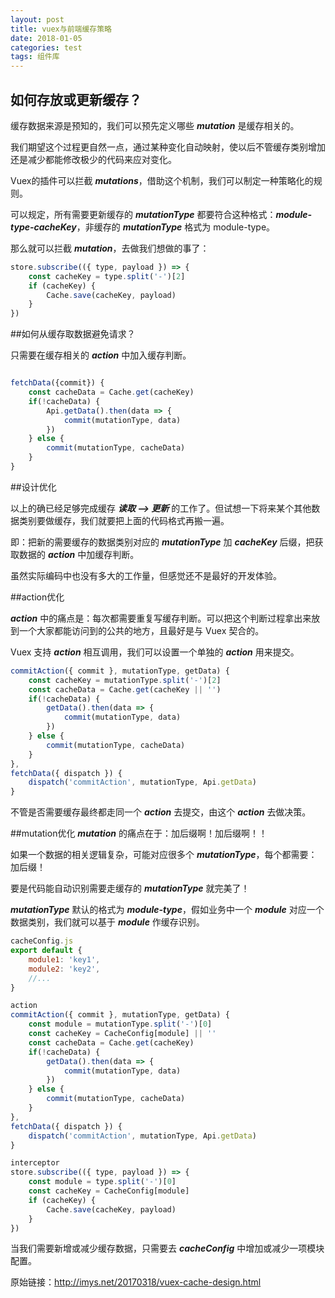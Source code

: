 ```yaml
---
layout: post
title: vuex与前端缓存策略
date: 2018-01-05
categories: test
tags: 组件库
---
```


## 如何存放或更新缓存？

缓存数据来源是预知的，我们可以预先定义哪些 ***mutation*** 是缓存相关的。

我们期望这个过程更自然一点，通过某种变化自动映射，使以后不管缓存类别增加还是减少都能修改极少的代码来应对变化。

Vuex的插件可以拦截 ***mutations***，借助这个机制，我们可以制定一种策略化的规则。

可以规定，所有需要更新缓存的 ***mutationType*** 都要符合这种格式：***module-type-cacheKey***，非缓存的 ***mutationType*** 格式为 module-type。

那么就可以拦截 ***mutation***，去做我们想做的事了：

```javascript
store.subscribe(({ type, payload }) => {
    const cacheKey = type.split('-')[2]
    if (cacheKey) {
        Cache.save(cacheKey, payload)
    }
})
```

##如何从缓存取数据避免请求？

只需要在缓存相关的 ***action*** 中加入缓存判断。

```javascript

fetchData({commit}) {
    const cacheData = Cache.get(cacheKey)
    if(!cacheData) {
        Api.getData().then(data => {
            commit(mutationType, data)
        })
    } else {
        commit(mutationType, cacheData)
    }
}

```

##设计优化

以上的确已经足够完成缓存 ***读取 --> 更新*** 的工作了。但试想一下将来某个其他数据类别要做缓存，我们就要把上面的代码格式再搬一遍。

即：把新的需要缓存的数据类别对应的 ***mutationType*** 加 ***cacheKey*** 后缀，把获取数据的 ***action*** 中加缓存判断。

虽然实际编码中也没有多大的工作量，但感觉还不是最好的开发体验。

##action优化

***action*** 中的痛点是：每次都需要重复写缓存判断。可以把这个判断过程拿出来放到一个大家都能访问到的公共的地方，且最好是与 Vuex 契合的。

Vuex 支持 ***action*** 相互调用，我们可以设置一个单独的 ***action*** 用来提交。

```javascript
commitAction({ commit }, mutationType, getData) {
    const cacheKey = mutationType.split('-')[2]
    const cacheData = Cache.get(cacheKey || '')
    if(!cacheData) {
        getData().then(data => {
            commit(mutationType, data)
        })
    } else {
        commit(mutationType, cacheData)
    }
},
fetchData({ dispatch }) {
    dispatch('commitAction', mutationType, Api.getData)
}
```

不管是否需要缓存最终都走同一个 ***action*** 去提交，由这个 ***action*** 去做决策。

##mutation优化
***mutation*** 的痛点在于：加后缀啊！加后缀啊！！

如果一个数据的相关逻辑复杂，可能对应很多个 ***mutationType***，每个都需要：加后缀！

要是代码能自动识别需要走缓存的 ***mutationType*** 就完美了！

***mutationType*** 默认的格式为 ***module-type***，假如业务中一个 ***module*** 对应一个数据类别，我们就可以基于 ***module*** 作缓存识别。


```javascript
cacheConfig.js
export default {
    module1: 'key1',
    module2: 'key2',
    //...
}

```

```javascript
action
commitAction({ commit }, mutationType, getData) {
    const module = mutationType.split('-')[0]
    const cacheKey = CacheConfig[module] || ''
    const cacheData = Cache.get(cacheKey)
    if(!cacheData) {
        getData().then(data => {
            commit(mutationType, data)
        })
    } else {
        commit(mutationType, cacheData)
    }
},
fetchData({ dispatch }) {
    dispatch('commitAction', mutationType, Api.getData)
}
```

```javascript
interceptor
store.subscribe(({ type, payload }) => {
    const module = type.split('-')[0]
    const cacheKey = CacheConfig[module]
    if (cacheKey) {
        Cache.save(cacheKey, payload)
    }
})
```

当我们需要新增或减少缓存数据，只需要去 ***cacheConfig*** 中增加或减少一项模块配置。

原始链接：http://imys.net/20170318/vuex-cache-design.html
